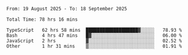 <!--START_SECTION:waka-->

```abap
From: 19 August 2025 - To: 18 September 2025

Total Time: 78 hrs 16 mins

TypeScript   62 hrs 58 mins  ███████████████████▓░░░░░   78.93 %
Bash         4 hrs 47 mins   █▓░░░░░░░░░░░░░░░░░░░░░░░   06.00 %
JavaScript   2 hrs           ▓░░░░░░░░░░░░░░░░░░░░░░░░   02.52 %
Other        1 hr 31 mins    ▒░░░░░░░░░░░░░░░░░░░░░░░░   01.91 %
```

<!--END_SECTION:waka-->
